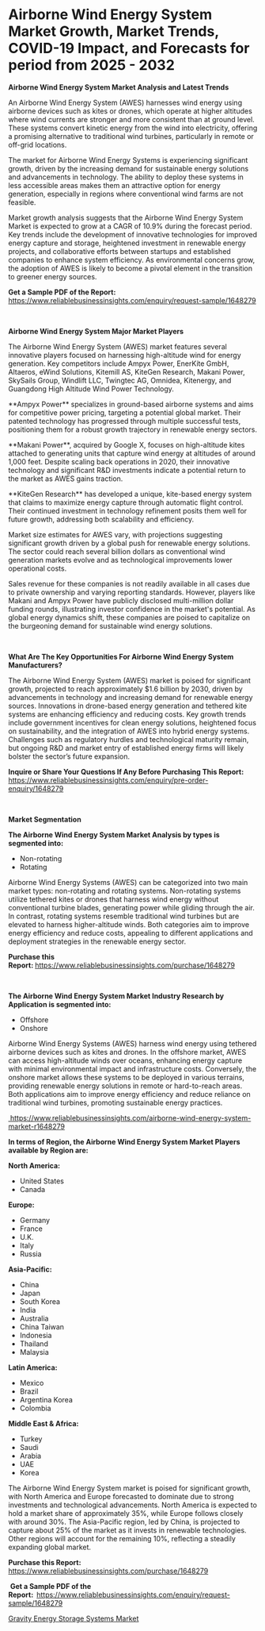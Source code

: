 <p><h1>Airborne Wind Energy System Market Growth, Market Trends, COVID-19 Impact, and Forecasts for period from 2025 - 2032</h1></p><p><strong>Airborne Wind Energy System Market Analysis and Latest Trends</strong></p>
<p><p>An Airborne Wind Energy System (AWES) harnesses wind energy using airborne devices such as kites or drones, which operate at higher altitudes where wind currents are stronger and more consistent than at ground level. These systems convert kinetic energy from the wind into electricity, offering a promising alternative to traditional wind turbines, particularly in remote or off-grid locations. </p><p>The market for Airborne Wind Energy Systems is experiencing significant growth, driven by the increasing demand for sustainable energy solutions and advancements in technology. The ability to deploy these systems in less accessible areas makes them an attractive option for energy generation, especially in regions where conventional wind farms are not feasible. </p><p>Market growth analysis suggests that the Airborne Wind Energy System Market is expected to grow at a CAGR of 10.9% during the forecast period. Key trends include the development of innovative technologies for improved energy capture and storage, heightened investment in renewable energy projects, and collaborative efforts between startups and established companies to enhance system efficiency. As environmental concerns grow, the adoption of AWES is likely to become a pivotal element in the transition to greener energy sources.</p></p>
<p><strong>Get a Sample PDF of the Report:&nbsp;</strong> <a href="https://www.reliablebusinessinsights.com/enquiry/request-sample/1648279?utm_campaign=2534&utm_medium=2&utm_source=Github&utm_content=ia&utm_term=07042025&utm_id=airborne-wind-energy-system">https://www.reliablebusinessinsights.com/enquiry/request-sample/1648279</a></p>
<p>&nbsp;</p>
<p><strong>Airborne Wind Energy System Major Market Players</strong></p>
<p><p>The Airborne Wind Energy System (AWES) market features several innovative players focused on harnessing high-altitude wind for energy generation. Key competitors include Ampyx Power, EnerKíte GmbH, Altaeros, eWind Solutions, Kitemill AS, KiteGen Research, Makani Power, SkySails Group, Windlift LLC, Twingtec AG, Omnidea, Kitenergy, and Guangdong High Altitude Wind Power Technology.</p><p>**Ampyx Power** specializes in ground-based airborne systems and aims for competitive power pricing, targeting a potential global market. Their patented technology has progressed through multiple successful tests, positioning them for a robust growth trajectory in renewable energy sectors. </p><p>**Makani Power**, acquired by Google X, focuses on high-altitude kites attached to generating units that capture wind energy at altitudes of around 1,000 feet. Despite scaling back operations in 2020, their innovative technology and significant R&D investments indicate a potential return to the market as AWES gains traction.</p><p>**KiteGen Research** has developed a unique, kite-based energy system that claims to maximize energy capture through automatic flight control. Their continued investment in technology refinement posits them well for future growth, addressing both scalability and efficiency.</p><p>Market size estimates for AWES vary, with projections suggesting significant growth driven by a global push for renewable energy solutions. The sector could reach several billion dollars as conventional wind generation markets evolve and as technological improvements lower operational costs.</p><p>Sales revenue for these companies is not readily available in all cases due to private ownership and varying reporting standards. However, players like Makani and Ampyx Power have publicly disclosed multi-million dollar funding rounds, illustrating investor confidence in the market's potential. As global energy dynamics shift, these companies are poised to capitalize on the burgeoning demand for sustainable wind energy solutions.</p></p>
<p>&nbsp;</p>
<p><strong>What Are The Key Opportunities For Airborne Wind Energy System Manufacturers?</strong></p>
<p><p>The Airborne Wind Energy System (AWES) market is poised for significant growth, projected to reach approximately $1.6 billion by 2030, driven by advancements in technology and increasing demand for renewable energy sources. Innovations in drone-based energy generation and tethered kite systems are enhancing efficiency and reducing costs. Key growth trends include government incentives for clean energy solutions, heightened focus on sustainability, and the integration of AWES into hybrid energy systems. Challenges such as regulatory hurdles and technological maturity remain, but ongoing R&D and market entry of established energy firms will likely bolster the sector’s future expansion.</p></p>
<p><strong>Inquire or Share Your Questions If Any Before Purchasing This Report:</strong> <a href="https://www.reliablebusinessinsights.com/enquiry/pre-order-enquiry/1648279?utm_campaign=2534&utm_medium=2&utm_source=Github&utm_content=ia&utm_term=07042025&utm_id=airborne-wind-energy-system">https://www.reliablebusinessinsights.com/enquiry/pre-order-enquiry/1648279</a></p>
<p>&nbsp;</p>
<p><strong>Market Segmentation</strong></p>
<p><strong>The Airborne Wind Energy System Market Analysis by types is segmented into:</strong></p>
<p><ul><li>Non-rotating</li><li>Rotating</li></ul></p>
<p><p>Airborne Wind Energy Systems (AWES) can be categorized into two main market types: non-rotating and rotating systems. Non-rotating systems utilize tethered kites or drones that harness wind energy without conventional turbine blades, generating power while gliding through the air. In contrast, rotating systems resemble traditional wind turbines but are elevated to harness higher-altitude winds. Both categories aim to improve energy efficiency and reduce costs, appealing to different applications and deployment strategies in the renewable energy sector.</p></p>
<p><strong>Purchase this Report:&nbsp;</strong><a href="https://www.reliablebusinessinsights.com/purchase/1648279?utm_campaign=2534&utm_medium=2&utm_source=Github&utm_content=ia&utm_term=07042025&utm_id=airborne-wind-energy-system">https://www.reliablebusinessinsights.com/purchase/1648279</a></p>
<p>&nbsp;</p>
<p><strong>The Airborne Wind Energy System Market Industry Research by Application is segmented into:</strong></p>
<p><ul><li>Offshore</li><li>Onshore</li></ul></p>
<p><p>Airborne Wind Energy Systems (AWES) harness wind energy using tethered airborne devices such as kites and drones. In the offshore market, AWES can access high-altitude winds over oceans, enhancing energy capture with minimal environmental impact and infrastructure costs. Conversely, the onshore market allows these systems to be deployed in various terrains, providing renewable energy solutions in remote or hard-to-reach areas. Both applications aim to improve energy efficiency and reduce reliance on traditional wind turbines, promoting sustainable energy practices.</p></p>
<p><a href="https://www.reliablebusinessinsights.com/airborne-wind-energy-system-market-r1648279?utm_campaign=2534&utm_medium=2&utm_source=Github&utm_content=ia&utm_term=07042025&utm_id=airborne-wind-energy-system">&nbsp;https://www.reliablebusinessinsights.com/airborne-wind-energy-system-market-r1648279</a></p>
<p><strong>In terms of Region, the Airborne Wind Energy System Market Players available by Region are:</strong></p>
<p>
    <p> <strong> North America: </strong>
        <ul>
            <li>United States</li>
            <li>Canada</li>
        </ul>
        </p> 
    <p> <strong> Europe: </strong>
        <ul>
            <li>Germany</li>
            <li>France</li>
            <li>U.K.</li>
            <li>Italy</li>
            <li>Russia</li>
        </ul>
        </p> 
    <p> <strong> Asia-Pacific: </strong>
        <ul>
            <li>China</li>
            <li>Japan</li>
            <li>South Korea</li>
            <li>India</li>
            <li>Australia</li>
            <li>China Taiwan</li>
            <li>Indonesia</li>
            <li>Thailand</li>
            <li>Malaysia</li>
        </ul>
        </p> 
    <p> <strong> Latin America: </strong>
        <ul>
            <li>Mexico</li>
            <li>Brazil</li>
            <li>Argentina Korea</li>
            <li>Colombia</li>
        </ul>
        </p> 
    <p> <strong> Middle East & Africa: </strong>
        <ul>
            <li>Turkey</li>
            <li>Saudi</li>
            <li>Arabia</li>
            <li>UAE</li>
            <li>Korea</li>
        </ul>
    </p>
    </p>
<p><p>The Airborne Wind Energy System market is poised for significant growth, with North America and Europe forecasted to dominate due to strong investments and technological advancements. North America is expected to hold a market share of approximately 35%, while Europe follows closely with around 30%. The Asia-Pacific region, led by China, is projected to capture about 25% of the market as it invests in renewable technologies. Other regions will account for the remaining 10%, reflecting a steadily expanding global market.</p></p>
<p><strong>Purchase this Report: </strong><a href="https://www.reliablebusinessinsights.com/purchase/1648279?utm_campaign=2534&utm_medium=2&utm_source=Github&utm_content=ia&utm_term=07042025&utm_id=airborne-wind-energy-system">https://www.reliablebusinessinsights.com/purchase/1648279</a></p>
<p>&nbsp;<strong>Get a Sample PDF of the Report:&nbsp;&nbsp;</strong><a href="https://www.reliablebusinessinsights.com/enquiry/request-sample/1648279?utm_campaign=2534&utm_medium=2&utm_source=Github&utm_content=ia&utm_term=07042025&utm_id=airborne-wind-energy-system">https://www.reliablebusinessinsights.com/enquiry/request-sample/1648279</a></p>
<p><strong></strong></p>
<p><p><a href="https://github.com/bolalfredia7777/Market-Research-Report-List-1/blob/main/gravity-energy-storage-systems-market.md?utm_campaign=2534&utm_medium=2&utm_source=Github&utm_content=ia&utm_term=07042025&utm_id=airborne-wind-energy-system">Gravity Energy Storage Systems Market</a></p></p>